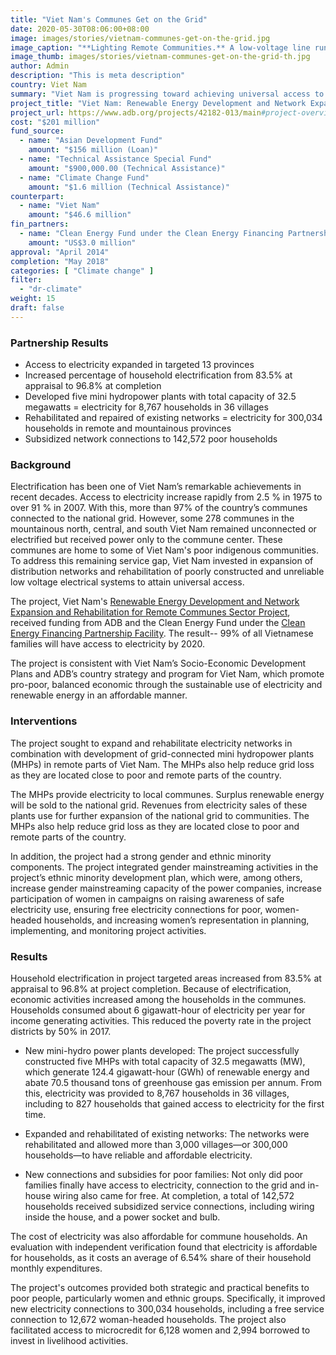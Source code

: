 ```yaml
---
title: "Viet Nam's Communes Get on the Grid"
date: 2020-05-30T08:06:00+08:00
image: images/stories/vietnam-communes-get-on-the-grid.jpg
image_caption: "**Lighting Remote Communities.** A low-voltage line runs through a commune road and has helped bring electricity into these poor communities where some of Viet Nam’s indigenous people live. Hundreds of thousands of households directly benefitted from the project."
image_thumb: images/stories/vietnam-communes-get-on-the-grid-th.jpg
author: Admin
description: "This is meta description"
country: Viet Nam
summary: "Viet Nam is progressing toward achieving universal access to electricity by 2020 after an ADB project with cofinancing from the Clean Energy Fund under Clean Energy Financing Partnership Facility helped provide hundreds of thousands of households with electricity and opened economic opportunities to the men and women of these communes."
project_title: "Viet Nam: Renewable Energy Development and Network Expansion and Rehabilitation for Remote Communes Sector Project"
project_url: https://www.adb.org/projects/42182-013/main#project-overview
cost: "$201 million"
fund_source: 
  - name: "Asian Development Fund"
    amount: "$156 million (Loan)"
  - name: "Technical Assistance Special Fund"
    amount: "$900,000.00 (Technical Assistance)"
  - name: "Climate Change Fund"
    amount: "$1.6 million (Technical Assistance)"
counterpart:
  - name: "Viet Nam"
    amount: "$46.6 million"
fin_partners: 
  - name: "Clean Energy Fund under the Clean Energy Financing Partnership Facility (Grant)"
    amount: "US$3.0 million"
approval: "April 2014"
completion: "May 2018"
categories: [ "Climate change" ]
filter:
  - "dr-climate"
weight: 15
draft: false
---
```


### Partnership Results

<ul class="dr-results">
  <li><i class="icon-check-circle"></i> Access to electricity expanded in targeted 13 provinces</li>
  <li><i class="icon-check-circle"></i> Increased  percentage of household electrification from 83.5% at appraisal to 96.8% at completion</li>
  <li><i class="icon-check-circle"></i> Developed five mini hydropower plants with total capacity of 32.5 megawatts = electricity for 8,767 households in 36 villages</li>
  <li><i class="icon-check-circle"></i> Rehabilitated and repaired of existing networks = electricity for 300,034 households in remote and mountainous provinces</li>
  <li><i class="icon-check-circle"></i> Subsidized network connections to 142,572 poor households </li>
</ul>

### Background

Electrification has been one of Viet Nam’s remarkable achievements in recent decades. Access to electricity increase rapidly from 2.5 % in 1975 to over 91 % in 2007.  With this, more than 97% of the country’s communes connected to the national grid. However, some 278 communes in the mountainous north, central, and south Viet Nam remained unconnected or electrified but received power only to the commune center. These communes are home to some of Viet Nam's poor indigenous communities. To address this remaining service gap, Viet Nam invested in expansion of distribution networks and rehabilitation of poorly constructed and unreliable low voltage electrical systems to attain universal access.

The project, Viet Nam's [Renewable Energy Development and Network Expansion and Rehabilitation for Remote Communes Sector Project](https://www.adb.org/projects/documents/vie-42182-013-pcr), received funding from ADB and the Clean Energy Fund under the [Clean Energy Financing Partnership Facility](./modalities/clean-energy-financing-partnership-facility/). The result-- 99% of all Vietnamese families will have access to electricity by 2020.

The project is consistent with Viet Nam’s Socio-Economic Development Plans and ADB’s country strategy and program for Viet Nam, which promote pro-poor, balanced economic through the sustainable use of electricity and renewable energy in an affordable manner. 

### Interventions

The project sought to expand and rehabilitate electricity networks in combination with development of grid-connected mini hydropower plants (MHPs) in remote parts of Viet Nam.  The MHPs also help reduce grid loss as they are located close to poor and remote parts of the country. 

The MHPs provide electricity to local communes. Surplus renewable energy will be sold to the national grid. Revenues from electricity sales of these plants use for further expansion of the national grid to communities.  The MHPs also help reduce grid loss as they are located close to poor and remote parts of the country.

In addition, the project had a strong gender and ethnic minority components.  The project integrated gender mainstreaming activities in the project’s ethnic minority development plan, which were, among others, increase gender mainstreaming capacity of the power companies, increase participation of women in campaigns on raising awareness of safe electricity use, ensuring free electricity connections for poor, women-headed households, and increasing women’s representation in planning, implementing, and monitoring project activities.

### Results

Household electrification in project targeted areas increased from 83.5% at appraisal to 96.8% at project completion. Because of electrification, economic activities increased among the households in the communes. Households consumed about 6 gigawatt-hour of electricity per year for income generating activities. This reduced the poverty rate in the project districts by 50% in 2017.

* New mini-hydro power plants developed: The project successfully constructed five MHPs with total capacity of 32.5 megawatts (MW), which generate 124.4 gigawatt-hour (GWh) of renewable energy and abate 70.5 thousand tons of greenhouse gas emission per annum. From this, electricity was provided to 8,767 households in 36 villages, including to 827 households that gained access to electricity for the first time.

* Expanded and rehabilitated of existing networks: The networks were rehabilitated and allowed more than 3,000 villages—or 300,000 households—to have reliable and affordable electricity.

* New connections and subsidies for poor families: Not only did poor families finally have access to electricity, connection to the grid and in-house wiring also came for free. At completion, a total of 142,572 households received subsidized service connections, including wiring inside the house, and a power socket and bulb.

The cost of electricity was also affordable for commune households. An evaluation with independent verification found that electricity is affordable for households, as it costs an average of 6.54% share of their household monthly expenditures. 

The project's outcomes provided both strategic and practical benefits to poor people, particularly women and ethnic groups. Specifically, it improved new electricity connections to 300,034 households, including a free service connection to 12,672 woman-headed households. The project also facilitated access to microcredit for 6,128 women and 2,994 borrowed to invest in livelihood activities.
